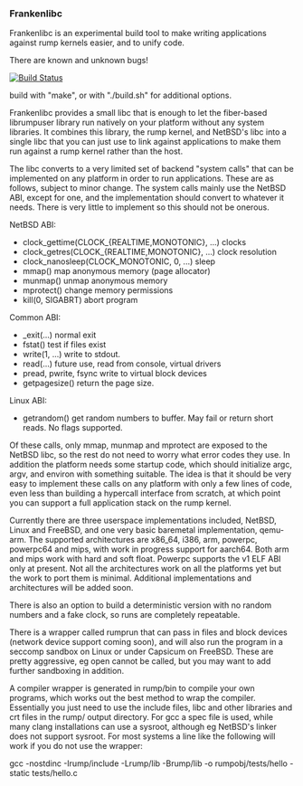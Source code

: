 ### Frankenlibc ###

Frankenlibc is an experimental build tool to make writing applications
against rump kernels easier, and to unify code.

There are known and unknown bugs!

[![Build Status](https://travis-ci.org/justincormack/frankenlibc.png?branch=master)](https://travis-ci.org/justincormack/frankenlibc)

build with "make", or with "./build.sh" for additional options.

Frankenlibc provides a small libc that is enough to let the fiber-based librumpuser
library run natively on your platform without any system libraries. It
combines this library, the rump kernel, and NetBSD's libc into a single
libc that you can just use to link against applications to make them run
against a rump kernel rather than the host.

The libc converts to a very limited set of backend "system calls" that can
be implemented on any platform in order to run applications. These are as
follows, subject to minor change. The system calls mainly use the NetBSD ABI,
except for one, and the implementation should convert to whatever it needs.
There is very little to implement so this should not be onerous.

NetBSD ABI:
* clock\_gettime(CLOCK\_{REALTIME,MONOTONIC}, ...) clocks
* clock\_getres(CLOCK\_{REALTIME,MONOTONIC}, ...) clock resolution
* clock\_nanosleep(CLOCK\_MONOTONIC, 0, ...) sleep
* mmap() map anonymous memory (page allocator)
* munmap() unmap anonymous memory
* mprotect() change memory permissions
* kill(0, SIGABRT) abort program

Common ABI:
* \_exit(...) normal exit
* fstat() test if files exist
* write(1, ...) write to stdout.
* read(...) future use, read from console, virtual drivers
* pread, pwrite, fsync write to virtual block devices
* getpagesize() return the page size.

Linux ABI:
* getrandom() get random numbers to buffer. May fail or return short reads.
No flags supported.

Of these calls, only mmap, munmap and mprotect are exposed to the NetBSD libc, so the
rest do not need to worry what error codes they use. In addition the platform
needs some startup code, which should initialize argc, argv, and environ
with something suitable. The idea is that it should be very easy
to implement these calls on any platform with only a few lines of code, even
less than building a hypercall interface from scratch, at which point you can
support a full application stack on the rump kernel.

Currently there are three userspace implementations included, NetBSD, Linux and FreeBSD,
and one very basic baremetal implementation, qemu-arm. The supported architectures
are x86\_64, i386, arm, powerpc, powerpc64 and mips, with work in progress support for aarch64. Both arm
and mips work with hard and soft float. Powerpc supports the v1 ELF ABI only at present. Not all
the architectures work on all the platforms
yet but the work to port them is minimal. Additional implementations and architectures
will be added soon.

There is also an option to build a deterministic version with no random numbers and a fake
clock, so runs are completely repeatable.

There is a wrapper called rumprun that can pass in files and block devices
(network device support coming soon), and will also run the program in a seccomp
sandbox on Linux or under Capsicum on FreeBSD. These are pretty aggressive, eg
open cannot be called, but you may want to add further sandboxing in addition.

A compiler wrapper is generated in rump/bin to compile your own programs, which works out
the best method to wrap the compiler. Essentially you just need to use the include files,
libc and other libraries and crt files in the rump/ output directory. For gcc a spec file
is used, while many clang installations can use a sysroot, although eg NetBSD's linker
does not support sysroot. For most systems a line like the following will work if you
do not use the wrapper:

gcc -nostdinc -Irump/include -Lrump/lib -Brump/lib -o rumpobj/tests/hello -static tests/hello.c
